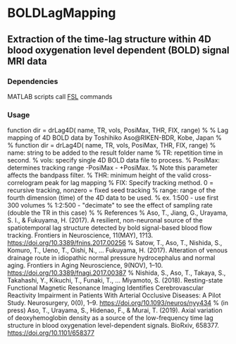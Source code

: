 # BOLDLagMapping

## Extraction of the time-lag structure within 4D blood oxygenation level dependent (BOLD) signal MRI data

### Dependencies
MATLAB scripts call [FSL][] commands

[FSL]: https://fsl.fmrib.ox.ac.uk/fsl/fslwiki "FSL"

### Usage

function dir = drLag4D( name, TR, vols, PosiMax, THR, FIX, range)
%
%	Lag mapping of 4D BOLD data by Toshihiko Aso@RIKEN-BDR, Kobe, Japan
%
%	function dir = drLag4D( name, TR, vols, PosiMax, THR, FIX, range)
%	name: string to be added to the result folder name
%	TR: repetition time in second.
%	vols: specify single 4D BOLD data file to process.
%	PosiMax: determines tracking range -PosiMax - +PosiMax. 
%			Note this parameter affects the bandpass filter. 
%	THR: minimum height of the valid cross-correlogram peak for lag mapping
%	FIX: Specify tracking method. 
			0 = recursive tracking, nonzero = fixed seed tracking
%	range: range of the fourth dimension (time) of the 4D data to be used.
%			ex. 1:500 - use first 300 volumes
%				1:2:500 - "decimate" to see the effect of sampling rate (double the TR in this case)
%
%	References
%	Aso, T., Jiang, G., Urayama, S. I., & Fukuyama, H. (2017). A resilient, non-neuronal source of the spatiotemporal lag structure detected by bold signal-based blood flow tracking. Frontiers in Neuroscience, 11(MAY), 1?13. https://doi.org/10.3389/fnins.2017.00256
%	Satow, T., Aso, T., Nishida, S., Komuro, T., Ueno, T., Oishi, N., … Fukuyama, H. (2017). Alteration of venous drainage route in idiopathic normal pressure hydrocephalus and normal aging. Frontiers in Aging Neuroscience, 9(NOV), 1–10. https://doi.org/10.3389/fnagi.2017.00387
%	Nishida, S., Aso, T., Takaya, S., Takahashi, Y., Kikuchi, T., Funaki, T., … Miyamoto, S. (2018). Resting-state Functional Magnetic Resonance Imaging Identifies Cerebrovascular Reactivity Impairment in Patients With Arterial Occlusive Diseases: A Pilot Study. Neurosurgery, 0(0), 1–9. https://doi.org/10.1093/neuros/nyy434
%	(in press) Aso, T., Urayama, S., Hidenao, F., & Murai, T. (2019). Axial variation of deoxyhemoglobin density as a source of the low-frequency time lag structure in blood oxygenation level-dependent signals. BioRxiv, 658377. https://doi.org/10.1101/658377
